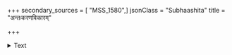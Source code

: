 +++
secondary_sources = [ "MSS_1580",]
jsonClass = "Subhaashita"
title = "अन्तःकरणविकारम्"

+++

<details><summary>Text</summary>

अन्तःकरणविकारं गुरुपरिजनसंकटेऽपि कुलटानाम्।  
जानन्ति तदभियुक्ता भ्रूभङ्गापाङ्गमधुरदृष्टेन॥
</details>
